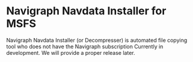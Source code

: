 # Navigraph Navdata Installer for MSFS
 Navigraph Navdata Installer (or Decompresser) is automated file copying tool who does not have the Navigraph subscription
 Currently in development. We will provide a proper release later.
